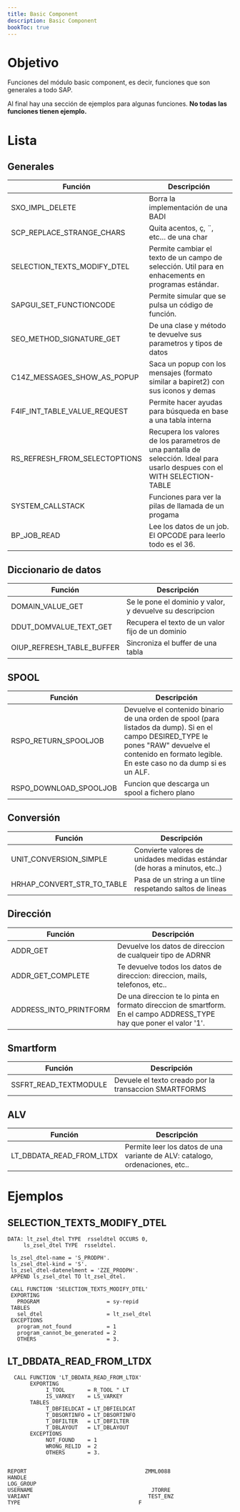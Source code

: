 ```yaml
---
title: Basic Component
description: Basic Component
bookToc: true
---
```


# Objetivo

Funciones del módulo basic component, es decir, funciones que son generales a todo SAP.

Al final hay una sección de ejemplos para algunas funciones. **No todas las funciones tienen ejemplo.**

# Lista

## Generales

Función | Descripción
--------|--------
SXO_IMPL_DELETE | Borra la implementación de una BADI
SCP_REPLACE_STRANGE_CHARS | Quita acentos, ç, ¨, etc… de una char
SELECTION_TEXTS_MODIFY_DTEL | Permite cambiar el texto de un campo de selección. Util para en enhacements en programas estándar.
SAPGUI_SET_FUNCTIONCODE | Permite simular que se pulsa un código de función.
SEO_METHOD_SIGNATURE_GET | De una clase y método te devuelve sus parametros y tipos de datos
C14Z_MESSAGES_SHOW_AS_POPUP | Saca un popup con los mensajes (formato similar a bapiret2) con sus iconos y demas
F4IF_INT_TABLE_VALUE_REQUEST | Permite hacer ayudas para búsqueda en base a una tabla interna
RS_REFRESH_FROM_SELECTOPTIONS |	Recupera los valores de los parametros de una pantalla de selección. Ideal para usarlo despues con el WITH SELECTION-TABLE
SYSTEM_CALLSTACK | Funciones para ver la pilas de llamada de un progama
BP_JOB_READ | Lee los datos de un job. El OPCODE para leerlo todo es el 36.


## Diccionario de datos

Función | Descripción
--------|--------
DOMAIN_VALUE_GET | Se le pone el dominio y valor, y devuelve su descripcion
DDUT_DOMVALUE_TEXT_GET | Recupera el texto de un valor fijo de un dominio
OIUP_REFRESH_TABLE_BUFFER | Sincroniza el buffer de una tabla

## SPOOL

Función | Descripción
--------|--------
RSPO_RETURN_SPOOLJOB | Devuelve el contenido binario de una orden de spool (para listados da dump). Si en el campo DESIRED_TYPE le pones "RAW" devuelve el contenido en formato legible. En este caso no da dump si es un ALF.
RSPO_DOWNLOAD_SPOOLJOB | Funcion que descarga un spool a fichero plano

## Conversión

Función | Descripción
--------|--------
UNIT_CONVERSION_SIMPLE | Convierte valores de unidades medidas estándar (de horas a minutos, etc..)
HRHAP_CONVERT_STR_TO_TABLE | Pasa de un string a un tline respetando saltos de lineas 

## Dirección

Función | Descripción
--------|--------
ADDR_GET | Devuelve los datos de direccion de cualqueir tipo de ADRNR
ADDR_GET_COMPLETE | Te devuelve todos los datos de direccion: direccion, mails, telefonos, etc..
ADDRESS_INTO_PRINTFORM | De una direccion te lo pinta en formato direccion de smartform. En el campo ADDRESS_TYPE hay que poner el valor '1'.

## Smartform

Función | Descripción
--------|--------
SSFRT_READ_TEXTMODULE | Devuele el texto creado por la transaccion SMARTFORMS

## ALV

Función | Descripción
--------|--------
LT_DBDATA_READ_FROM_LTDX | Permite leer los datos de una variante de ALV: catalogo, ordenaciones, etc..


 # Ejemplos 

 ## SELECTION_TEXTS_MODIFY_DTEL

 ```tpl
DATA: lt_zsel_dtel TYPE  rsseldtel OCCURS 0,
      ls_zsel_dtel TYPE  rsseldtel.

  ls_zsel_dtel-name = 'S_PRODPH'.
  ls_zsel_dtel-kind = 'S'.
  ls_zsel_dtel-datenelment = 'ZZE_PRODPH'.
  APPEND ls_zsel_dtel TO lt_zsel_dtel.

  CALL FUNCTION 'SELECTION_TEXTS_MODIFY_DTEL'
  EXPORTING
    PROGRAM                     = sy-repid
  TABLES
    sel_dtel                    = lt_zsel_dtel
  EXCEPTIONS
    program_not_found           = 1
    program_cannot_be_generated = 2
    OTHERS                      = 3.
```
## LT_DBDATA_READ_FROM_LTDX
```tpl
  CALL FUNCTION 'LT_DBDATA_READ_FROM_LTDX'
       EXPORTING
            I_TOOL       = R_TOOL " LT
            IS_VARKEY    = LS_VARKEY
       TABLES
            T_DBFIELDCAT = LT_DBFIELDCAT
            T_DBSORTINFO = LT_DBSORTINFO
            T_DBFILTER   = LT_DBFILTER
            T_DBLAYOUT   = LT_DBLAYOUT
       EXCEPTIONS
            NOT_FOUND    = 1
            WRONG_RELID  = 2
            OTHERS       = 3.


REPORT                                     ZMML0088
HANDLE                                    
LOG_GROUP                                    
USERNAME                                     JTORRE
VARIANT                                     TEST_ENZ
TYPE                                     F
```